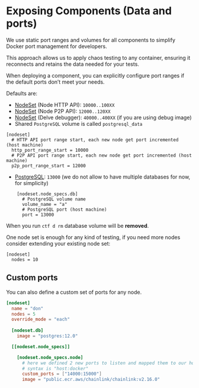 # Exposing Components (Data and ports)

We use static port ranges and volumes for all components to simplify Docker port management for developers.

This approach allows us to apply chaos testing to any container, ensuring it reconnects and retains the data needed for your tests.

When deploying a component, you can explicitly configure port ranges if the default ports don’t meet your needs.

Defaults are:
- [NodeSet](../components/chainlink/nodeset.md) (Node HTTP API): `10000..100XX`
- [NodeSet](../components/chainlink/nodeset.md) (Node P2P API): `12000..120XX`
- [NodeSet](../components/chainlink/nodeset.md) (Delve debugger): `40000..400XX` (if you are using debug image)
- Shared `PostgreSQL` volume is called `postgresql_data`
```
[nodeset]
  # HTTP API port range start, each new node get port incremented (host machine)
  http_port_range_start = 10000
  # P2P API port range start, each new node get port incremented (host machine)
  p2p_port_range_start = 12000
```
- [PostgreSQL](../components/chainlink/nodeset.md): `13000` (we do not allow to have multiple databases for now, for simplicity)
```
    [nodeset.node_specs.db]
      # PostgreSQL volume name
      volume_name = "a"
      # PostgreSQL port (host machine)
      port = 13000
```

When you run `ctf d rm` database volume will be **removed**.


<div class="warning">

One node set is enough for any kind of testing, if you need more nodes consider extending your existing node set:
```
[nodeset]
  nodes = 10
```
</div>

## Custom ports

You can also define a custom set of ports for any node.
```toml
[nodeset]
  name = "don"
  nodes = 5
  override_mode = "each"
  
  [nodeset.db]
    image = "postgres:12.0"

  [[nodeset.node_specs]]

    [nodeset.node_specs.node]
      # here we defined 2 new ports to listen and mapped them to our host machine
      # syntax is "host:docker"
      custom_ports = ["14000:15000"]
      image = "public.ecr.aws/chainlink/chainlink:v2.16.0"
```
